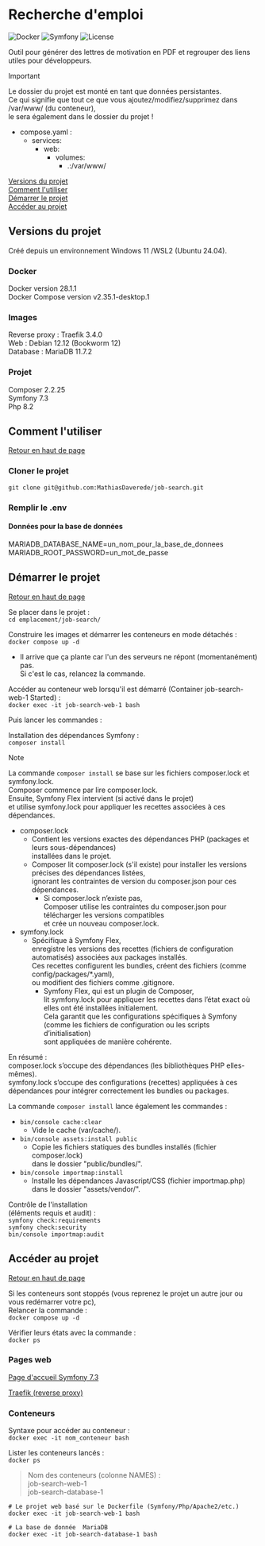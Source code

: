 # Recherche d'emploi
<a name="top"></a>

![Docker](https://img.shields.io/badge/Docker-28.1-blue)
![Symfony](https://img.shields.io/badge/Symfony-7.3-blue)
![License](https://img.shields.io/badge/License-MIT-green)

Outil pour générer des lettres de motivation en PDF et regrouper des liens utiles pour développeurs. 

> [!IMPORTANT]
> Le dossier du projet est monté en tant que données persistantes.  
> Ce qui signifie que tout ce que vous ajoutez/modifiez/supprimez dans /var/www/ (du conteneur),  
> le sera également dans le dossier du projet !
> - compose.yaml :
>   - services:
>     - web:
>       - volumes:
>          - .:/var/www/

[Versions du projet](#project-versions)  
[Comment l'utiliser](#how-to-use)  
[Démarrer le projet](#start-project)  
[Accéder au projet](#access-project)

## Versions du projet
<a name="project-versions"></a>

Créé depuis un environnement Windows 11 /WSL2 (Ubuntu 24.04).

### Docker

Docker version 28.1.1  
Docker Compose version v2.35.1-desktop.1

### Images

Reverse proxy : Traefik 3.4.0  
Web : Debian 12.12 (Bookworm 12)  
Database : MariaDB 11.7.2

### Projet

Composer 2.2.25  
Symfony 7.3  
Php 8.2


## Comment l'utiliser
<a name="how-to-use"></a>
[Retour en haut de page](#top)

### Cloner le projet

`git clone git@github.com:MathiasDaverede/job-search.git`

### Remplir le .env

#### Données pour la base de données

MARIADB_DATABASE_NAME=un_nom_pour_la_base_de_donnees  
MARIADB_ROOT_PASSWORD=un_mot_de_passe

## Démarrer le projet
<a name="start-project"></a>
[Retour en haut de page](#top)

Se placer dans le projet :  
`cd emplacement/job-search/`

Construire les images et démarrer les conteneurs en mode détachés :  
`docker compose up -d`
 + Il arrive que ça plante car l'un des serveurs ne répont (momentanément) pas.  
   Si c'est le cas, relancez la commande.

Accéder au conteneur web lorsqu'il est démarré (Container job-search-web-1 Started) :  
`docker exec -it job-search-web-1 bash`

Puis lancer les commandes :

Installation des dépendances Symfony :  
`composer install`

> [!NOTE]
> La commande `composer install`  se base sur les fichiers composer.lock et symfony.lock.  
> Composer commence par lire composer.lock.  
> Ensuite, Symfony Flex intervient (si activé dans le projet)  
  et utilise symfony.lock pour appliquer les recettes associées à ces dépendances.  
>
> + composer.lock
>   + Contient les versions exactes des dépendances PHP (packages et leurs sous-dépendances)  
      installées dans le projet.
>   + Composer lit composer.lock (s'il existe) pour installer les versions précises des dépendances listées,  
>     ignorant les contraintes de version du composer.json pour ces dépendances.  
>       + Si composer.lock n’existe pas,  
>         Composer utilise les contraintes du composer.json pour télécharger les versions compatibles  
>         et crée un nouveau composer.lock.
> + symfony.lock
>   + Spécifique à Symfony Flex,  
>     enregistre les versions des recettes (fichiers de configuration automatisés) associées aux packages installés.  
>     Ces recettes configurent les bundles, créent des fichiers (comme config/packages/*.yaml),  
>     ou modifient des fichiers comme .gitignore.
>       + Symfony Flex, qui est un plugin de Composer,  
>         lit symfony.lock pour appliquer les recettes dans l’état exact où elles ont été installées initialement.  
>         Cela garantit que les configurations spécifiques à Symfony (comme les fichiers de configuration ou les scripts d’initialisation)  
>         sont appliquées de manière cohérente.
>
> En résumé :  
> composer.lock s’occupe des dépendances (les bibliothèques PHP elles-mêmes).  
> symfony.lock s’occupe des configurations (recettes) appliquées à ces dépendances pour intégrer correctement les bundles ou packages.
>
> La commande `composer install` lance également les commandes :  
> + `bin/console cache:clear`
>   + Vide le cache (var/cache/).
> + `bin/console assets:install public`
>   + Copie les fichiers statiques des bundles installés (fichier composer.lock)  
      dans le dossier "public/bundles/".
> + `bin/console importmap:install`
>   + Installe les dépendances Javascript/CSS (fichier importmap.php)  
      dans le dossier "assets/vendor/".

Contrôle de l'installation  
(éléments requis et audit) :  
`symfony check:requirements`  
`symfony check:security`  
`bin/console importmap:audit`

## Accéder au projet
<a name="access-project"></a>
[Retour en haut de page](#top)

Si les conteneurs sont stoppés (vous reprenez le projet un autre jour ou vous redémarrer votre pc),  
Relancer la commande :  
`docker compose up -d`

Vérifier leurs états avec la commande :  
`docker ps`

### Pages web

[Page d'accueil Symfony 7.3](http://jobsearch.localhost)

[Traefik (reverse proxy)](http://traefik.localhost:8080/dashboard/#/)

### Conteneurs

Syntaxe pour accéder au conteneur :  
`docker exec -it nom_conteneur bash`

Lister les conteneurs lancés :  
`docker ps`  

> Nom des conteneurs (colonne NAMES) :  
> job-search-web-1  
> job-search-database-1

```
# Le projet web basé sur le Dockerfile (Symfony/Php/Apache2/etc.)
docker exec -it job-search-web-1 bash

# La base de donnée  MariaDB  
docker exec -it job-search-database-1 bash
```
